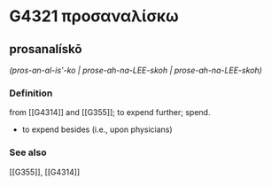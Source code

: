 # G4321 προσαναλίσκω

## prosanalískō

_(pros-an-al-is'-ko | prose-ah-na-LEE-skoh | prose-ah-na-LEE-skoh)_

### Definition

from [[G4314]] and [[G355]]; to expend further; spend.

- to expend besides (i.e., upon physicians)

### See also

[[G355]], [[G4314]]

